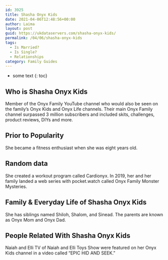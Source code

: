 ```yaml
---
id: 3925
title: Shasha Onyx Kids
date: 2021-04-06T12:48:56+00:00
author: Laima
layout: post
guid: https://ukdataservers.com/shasha-onyx-kids/
permalink: /04/06/shasha-onyx-kids
tags:
  - Is Married?
  - Is Single?
  - Relationships
category: Family Guides
---
```


* some text
{: toc}


## Who is Shasha Onyx Kids
                  
                  
                  
Member of the Onyx Family YouTube channel who would also be seen on the family&#8217;s Onyx Kids and Onyx Life channels. Their main Onyx Family channel surpassed 3 million subscribers and included skits, challenges, product reviews, DIYs and more.
                  
              
            
              
            
                
                
                
## Prior to Popularity
                  
                  
                  
She became a fitness enthusiast when she was eight years old.
                  
              
            
              
            
                
                
                
## Random data
                  
                  
                  
She created a workout program called Cardionyx. In 2019, her and her family landed a web series with pocket.watch called Onyx Family Monster Mysteries.
                  
              
            
              
            
                
                
                
## Family & Everyday Life of Shasha Onyx Kids
                  
                  
                  
She has siblings named Shiloh, Shalom, and Sinead. The parents are known as Onyx Mom and Onyx Dad.
                  
              
            
              
            
                
                
                
## People Related With Shasha Onyx Kids
                  
                  
                  
Naiah and Elli TV of Naiah and Elli Toys Show were featured on her Onyx Kids channel in a video called &#8220;EPIC HID AND SEEK.&#8221;
                  
              
            
              
            
                
              
            
              
              
            
            
              
            
          
          
          